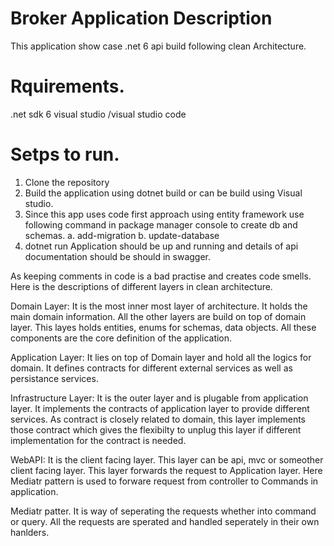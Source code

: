 # Broker Application Description

This application show case .net 6 api build following clean Architecture.<br>

# Rquirements.

.net sdk 6
visual studio /visual studio code

# Setps to run.

1. Clone the repository
2. Build the application using dotnet build or can be build using Visual studio.
3. Since this app uses code first approach using entity framework use following command in package manager console to create db and schemas.
   a. add-migration <Name>
   b. update-database
4. dotnet run
   Application should be up and running and details of api documentation should be should in swagger.

As keeping comments in code is a bad practise and creates code smells. Here is the descriptions of different layers in clean architecture.

Domain Layer:
It is the most inner most layer of architecture. It holds the main domain information. All the other layers are build on top of domain layer. This layes holds entities, enums for schemas, data objects. All these components are the core definition of the application.

Application Layer:
It lies on top of Domain layer and hold all the logics for domain. It defines contracts for different external services as well as persistance services.

Infrastructure Layer:
It is the outer layer and is plugable from application layer. It implements the contracts of application layer to provide different services. As contract is closely related to domain, this layer implements those contract which gives the flexibilty to unplug this layer if different implementation for the contract is needed.

WebAPI:
It is the client facing layer. This layer can be api, mvc or someother client facing layer. This layer forwards the request to Application layer. Here Mediatr pattern is used to forware request from controller to Commands in application.

Mediatr patter.
It is way of seperating the requests whether into command or query. All the requests are sperated and handled seperately in their own hanlders.
